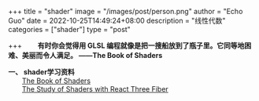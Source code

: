 +++
title = "shader"
image = "/images/post/person.png"
author = "Echo Guo"
date = 2022-10-25T14:49:24+08:00
description = "线性代数"
categories = ["shader"]
type = "post"

+++
**&emsp;&emsp;有时你会觉得用 GLSL 编程就像是把一搜船放到了瓶子里。它同等地困难、美丽而令人满足。 ——The Book of Shaders**


**一、 shader学习资料**  
&emsp;&emsp;[The Book of Shaders](https://thebookofshaders.com/?lan=ch)  
&emsp;&emsp;[The Study of Shaders with React Three Fiber](https://blog.maximeheckel.com/posts/the-study-of-shaders-with-react-three-fiber/)


